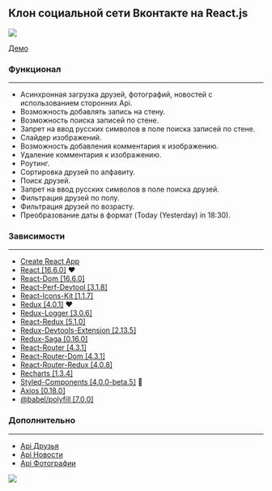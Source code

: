 ## Клон социальной сети Вконтакте на React.js

![](https://github.com/Wremeker/vk-clone-app/blob/master/images/image.png)



[Демо](http://Wremeker.github.io/Vk-clone)

### Функционал
------------------------------------------------

* Асинхронная загрузка друзей, фотографий, новостей c использованием сторонних Api.
* Возможность добавлять запись на стену.
* Возможность поиска записей по стене.
* Запрет на ввод русских символов в поле поиска записей по стене.
* Слайдер изображений.
* Возможность добавления комментария к изображению.
* Удаление комментария к изображению.
* Роутинг.
* Сортировка друзей по алфавиту.
* Поиск друзей.
* Запрет на ввод русских символов в поле поиска друзей.
* Фильтрация друзей по полу.
* Фильтрация друзей по возрасту.
* Преобразование даты в формат (Today (Yesterday) in 18:30).

### Зависимости
------------------------------------------------

* [Create React App](https://github.com/facebook/create-react-app)
* [React [16.6.0]](https://github.com/facebook/react) ❤️
* [React-Dom [16.6.0]](https://github.com/facebook/react)
* [React-Perf-Devtool [3.1.8]](https://github.com/nitin42/react-perf-devtool)
* [React-Icons-Kit [1.1.7]](https://github.com/wmira/react-icons-kit)
* [Redux [4.0.1]](https://github.com/reduxjs/redux) ❤️
* [Redux-Logger [3.0.6]](https://github.com/LogRocket/redux-logger)
* [React-Redux [5.1.0]](https://github.com/reduxjs/react-redux)
* [Redux-Devtools-Extension [2.13.5]](https://github.com/zalmoxisus/redux-devtools-extension)
* [Redux-Saga [0.16.0]](https://github.com/redux-saga/redux-saga)
* [React-Router [4.3.1]](https://github.com/ReactTraining/react-router)
* [React-Router-Dom [4.3.1]](https://github.com/ReactTraining/react-router)
* [React-Router-Redux [4.0.8]](https://github.com/reactjs/react-router-redux)
* [Recharts [1.3.4]](https://github.com/recharts/recharts)
* [Styled-Components [4.0.0-beta.5]](https://github.com/styled-components) 💅
* [Axios [0.18.0]](https://github.com/axios/axios)
* [@babel/polyfill [7.0.0]](https://github.com/babel/babel/tree/master/packages/babel-polyfill)


### Дополнительно
------------------------------------------------

* [Api Друзья](https://randomuser.me/)
* [Api Новости](https://api.unsplash.com)
* [Api Фотографии](https://newsapi.org)

![](https://github.com/Wremeker/vk-clone-app/blob/master/images/redux-logger.png)

